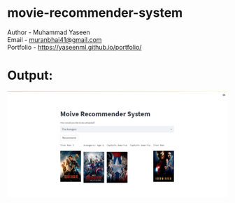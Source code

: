 # movie-recommender-system

Author - Muhammad Yaseen <br />
Email - muranbhai41@gmail.com <br />
Portfolio - https://yaseenml.github.io/portfolio/ <br />

# Output: <br />

![alt text](output/output.jpeg) <br />

